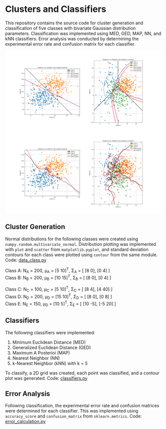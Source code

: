 # Clusters and Classifiers

This repository contains the source code for cluster generation and classification of five classes with bivariate Gaussian distribution parameters. Classification was implemented using MED, GED, MAP, NN, and kNN classifiers. Error analysis was conducted by determining the experimental error rate and confusion matrix for each classifier.  

![MED, GED and MAP classifiers](img/MED_GED_MAP.png)
![NN and kNN classifiers](img/NN_KNN.png)

## Cluster Generation
Normal distributions for the following classes were created using `numpy.random.multivariate_normal`. Distribution plotting was implemented with `plot` and `scatter` from `matplotlib.pyplot`, and standard deviation contours for each class were plotted using `contour` from the same module. Code: [data_class.py](src/data_class.py)  
  
Class A: N<sub>A</sub> = 200, μ<sub>A</sub> = [5 10]<sup>T</sup>,  Σ<sub>A</sub> = [ [8 0], [0 4] ]  
Class B: N<sub>B</sub> = 200, μ<sub>B</sub> = [10 15]<sup>T</sup>,  Σ<sub>B</sub> = [ [8 0], [0 4] ]  
  
Class C: N<sub>C</sub> = 100, μ<sub>C</sub> = [5 10]<sup>T</sup>,  Σ<sub>C</sub> = [ [8 4], [4 40] ]  
Class D: N<sub>D</sub> = 200, μ<sub>D</sub> = [15 10]<sup>T</sup>,  Σ<sub>D</sub> = [ [8 0], [0 8] ]  
Class E: N<sub>E</sub> = 150, μ<sub>D</sub> = [10 5]<sup>T</sup>,  Σ<sub>E</sub> = [ [10 -5], [-5 20] ]  

## Classifiers
The following classifiers were implemented:  
1. Minimum Euclidean Distance (MED)
2. Generalized Euclidean Distance (GED)
3. Maximum A Posterioi (MAP)
4. Nearest Neighbor (NN)
5. k-Nearest Neighbor (kNN) with k = 5  
  
To classify, a 2D grid was created, each point was classified, and a contour plot was generated. Code: [classifiers.py](src/classifiers.py)  
  
## Error Analysis
Following classification, the experimental error rate and confusion matrices were determined for each classifier. This was implemented using `accuracy_score` and `confusion_matrix` from `sklearn.metrics`. Code: [error_calculation.py](src/error_calculation.py)
